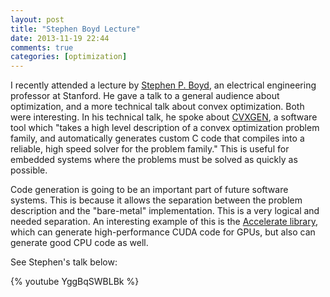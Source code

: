 ```yaml
---
layout: post
title: "Stephen Boyd Lecture"
date: 2013-11-19 22:44
comments: true
categories: [optimization]
---
```


I recently attended a lecture by [Stephen P. Boyd](http://www.stanford.edu/~boyd/), an electrical engineering professor at Stanford. He gave a talk to a general audience about optimization, and a more technical talk about convex optimization. Both were interesting. In his technical talk, he spoke about [CVXGEN](http://www.stanford.edu/~boyd/papers/code_gen_impl.html), a software tool which "takes a high level description of a convex optimization problem family, and automatically generates custom C code that compiles into a reliable, high speed solver for the problem family." This is useful for embedded systems where the problems must be solved as quickly as possible.

Code generation is going to be an important part of future software systems. This is because it allows the separation between the problem description and the "bare-metal" implementation. This is a very logical and needed separation. An interesting example of this is the [Accelerate library](http://hackage.haskell.org/package/accelerate-cuda), which can generate high-performance CUDA code for GPUs, but also can generate good CPU code as well.

See Stephen's talk below:

{% youtube YggBqSWBLBk %}
